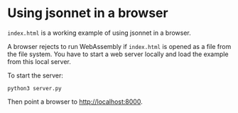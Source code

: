 # Using jsonnet in a browser

`index.html` is a working example of using jsonnet in a browser.

A browser rejects to run WebAssembly if `index.html` is opened as a file from the file system. You have to start a web server locally and load the example from this local server.

To start the server:


```
python3 server.py
```

Then point a browser to <http://localhost:8000>.
